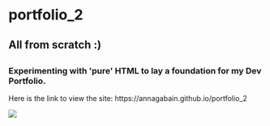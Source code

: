 # portfolio_2
<html>
  <h2> All from scratch :) <h2>
    <h3>Experimenting with 'pure' HTML to lay a foundation for my Dev Portfolio.</h3>
    <p>Here is the link to view the site: https://annagabain.github.io/portfolio_2</p>
 
   <a href="https://annagabain.github.io/portfolio_2"> 
  <img src="https://github.com/annagabain/portfolio_2/blob/main/responsiveness.jpg?raw=true">
    </a>
</html>

